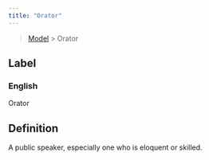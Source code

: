 ```yaml
---
title: "Orator"
---
```


> [Model](./../) > Orator

## Label

### English
Orator


## Definition
A public speaker, especially one who is eloquent or skilled. 


    
